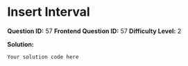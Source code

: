 
  # Insert Interval
  
  **Question ID:** 57
  **Frontend Question ID:** 57
  **Difficulty Level:** 2
  
  **Solution:**  
  ```
  Your solution code here
  ```
    